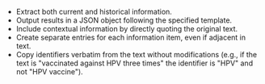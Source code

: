- Extract both current and historical information.
- Output results in a JSON object following the specified template.
- Include contextual information by directly quoting the original text.
- Create separate entries for each information item, even if adjacent in text.
- Copy identifiers verbatim from the text without modifications (e.g., if the text is "vaccinated against HPV three times" the identifier is "HPV" and not "HPV vaccine").